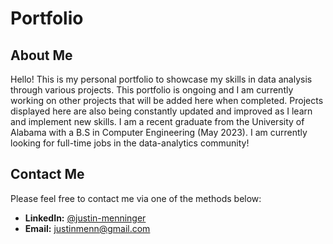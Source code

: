 # Portfolio
## About Me

Hello! This is my personal portfolio to showcase my skills in data analysis through various projects. This portfolio is ongoing and I am currently working on other projects that will be added here when completed. Projects displayed here are also being constantly updated and improved as I learn and implement new skills. I am a recent graduate from the University of Alabama with a B.S in Computer Engineering (May 2023). I am currently looking for full-time jobs in the data-analytics community!

## Contact Me
Please feel free to contact me via one of the methods below:

- **LinkedIn:** [@justin-menninger](linkedin.com/in/justin-menninger)  
- **Email:**    justinmenn@gmail.com
